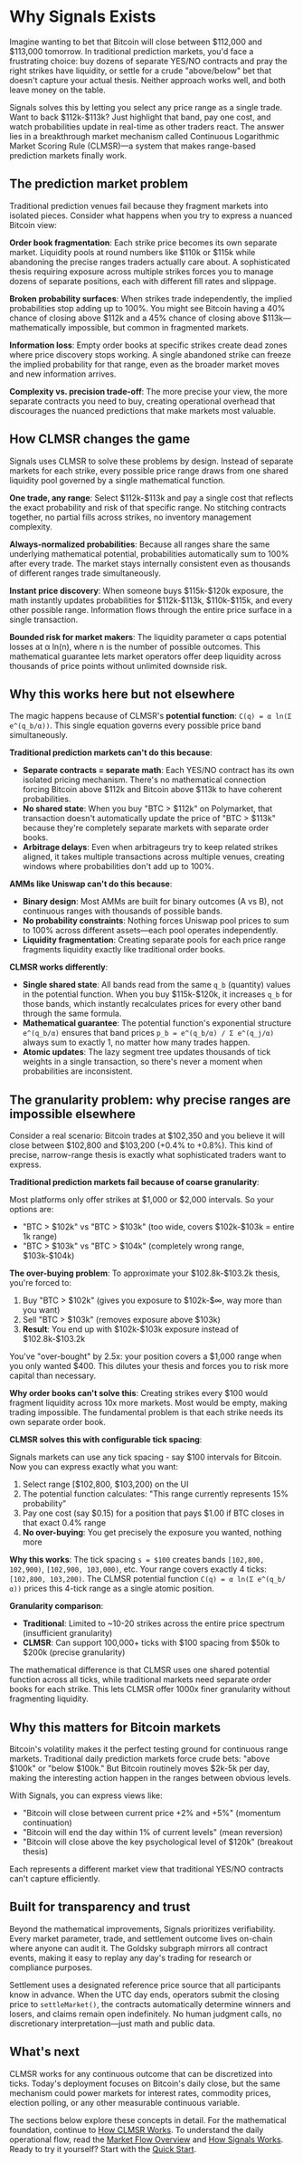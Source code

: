 # Why Signals Exists

Imagine wanting to bet that Bitcoin will close between \$112,000 and \$113,000 tomorrow. In traditional prediction markets, you'd face a frustrating choice: buy dozens of separate YES/NO contracts and pray the right strikes have liquidity, or settle for a crude "above/below" bet that doesn't capture your actual thesis. Neither approach works well, and both leave money on the table.

Signals solves this by letting you select any price range as a single trade. Want to back \$112k-\$113k? Just highlight that band, pay one cost, and watch probabilities update in real-time as other traders react. The answer lies in a breakthrough market mechanism called Continuous Logarithmic Market Scoring Rule (CLMSR)—a system that makes range-based prediction markets finally work.

## The prediction market problem

Traditional prediction venues fail because they fragment markets into isolated pieces. Consider what happens when you try to express a nuanced Bitcoin view:

**Order book fragmentation**: Each strike price becomes its own separate market. Liquidity pools at round numbers like \$110k or \$115k while abandoning the precise ranges traders actually care about. A sophisticated thesis requiring exposure across multiple strikes forces you to manage dozens of separate positions, each with different fill rates and slippage.

**Broken probability surfaces**: When strikes trade independently, the implied probabilities stop adding up to 100%. You might see Bitcoin having a 40% chance of closing above \$112k and a 45% chance of closing above \$113k—mathematically impossible, but common in fragmented markets.

**Information loss**: Empty order books at specific strikes create dead zones where price discovery stops working. A single abandoned strike can freeze the implied probability for that range, even as the broader market moves and new information arrives.

**Complexity vs. precision trade-off**: The more precise your view, the more separate contracts you need to buy, creating operational overhead that discourages the nuanced predictions that make markets most valuable.

## How CLMSR changes the game

Signals uses CLMSR to solve these problems by design. Instead of separate markets for each strike, every possible price range draws from one shared liquidity pool governed by a single mathematical function.

**One trade, any range**: Select \$112k-\$113k and pay a single cost that reflects the exact probability and risk of that specific range. No stitching contracts together, no partial fills across strikes, no inventory management complexity.

**Always-normalized probabilities**: Because all ranges share the same underlying mathematical potential, probabilities automatically sum to 100% after every trade. The market stays internally consistent even as thousands of different ranges trade simultaneously.

**Instant price discovery**: When someone buys \$115k-\$120k exposure, the math instantly updates probabilities for \$112k-\$113k, \$110k-\$115k, and every other possible range. Information flows through the entire price surface in a single transaction.

**Bounded risk for market makers**: The liquidity parameter α caps potential losses at α ln(n), where n is the number of possible outcomes. This mathematical guarantee lets market operators offer deep liquidity across thousands of price points without unlimited downside risk.

## Why this works here but not elsewhere

The magic happens because of CLMSR's **potential function**: `C(q) = α ln(Σ e^(q_b/α))`. This single equation governs every possible price band simultaneously.

**Traditional prediction markets can't do this because**:

- **Separate contracts = separate math**: Each YES/NO contract has its own isolated pricing mechanism. There's no mathematical connection forcing Bitcoin above \$112k and Bitcoin above \$113k to have coherent probabilities.
- **No shared state**: When you buy "BTC > \$112k" on Polymarket, that transaction doesn't automatically update the price of "BTC > \$113k" because they're completely separate markets with separate order books.
- **Arbitrage delays**: Even when arbitrageurs try to keep related strikes aligned, it takes multiple transactions across multiple venues, creating windows where probabilities don't add up to 100%.

**AMMs like Uniswap can't do this because**:

- **Binary design**: Most AMMs are built for binary outcomes (A vs B), not continuous ranges with thousands of possible bands.
- **No probability constraints**: Nothing forces Uniswap pool prices to sum to 100% across different assets—each pool operates independently.
- **Liquidity fragmentation**: Creating separate pools for each price range fragments liquidity exactly like traditional order books.

**CLMSR works differently**:

- **Single shared state**: All bands read from the same `q_b` (quantity) values in the potential function. When you buy \$115k-\$120k, it increases `q_b` for those bands, which instantly recalculates prices for every other band through the same formula.
- **Mathematical guarantee**: The potential function's exponential structure `e^(q_b/α)` ensures that band prices `p_b = e^(q_b/α) / Σ e^(q_j/α)` always sum to exactly 1, no matter how many trades happen.
- **Atomic updates**: The lazy segment tree updates thousands of tick weights in a single transaction, so there's never a moment when probabilities are inconsistent.

## The granularity problem: why precise ranges are impossible elsewhere

Consider a real scenario: Bitcoin trades at \$102,350 and you believe it will close between \$102,800 and \$103,200 (+0.4% to +0.8%). This kind of precise, narrow-range thesis is exactly what sophisticated traders want to express.

**Traditional prediction markets fail because of coarse granularity**:

Most platforms only offer strikes at \$1,000 or \$2,000 intervals. So your options are:

- "BTC > \$102k" vs "BTC > \$103k" (too wide, covers \$102k-\$103k = entire 1k range)
- "BTC > \$103k" vs "BTC > \$104k" (completely wrong range, \$103k-\$104k)

**The over-buying problem**: To approximate your \$102.8k-\$103.2k thesis, you're forced to:

1. Buy "BTC > \$102k" (gives you exposure to \$102k-\$∞, way more than you want)
2. Sell "BTC > \$103k" (removes exposure above \$103k)
3. **Result**: You end up with \$102k-\$103k exposure instead of \$102.8k-\$103.2k

You've "over-bought" by 2.5x: your position covers a \$1,000 range when you only wanted \$400. This dilutes your thesis and forces you to risk more capital than necessary.

**Why order books can't solve this**: Creating strikes every \$100 would fragment liquidity across 10x more markets. Most would be empty, making trading impossible. The fundamental problem is that each strike needs its own separate order book.

**CLMSR solves this with configurable tick spacing**:

Signals markets can use any tick spacing - say \$100 intervals for Bitcoin. Now you can express exactly what you want:

1. Select range [\$102,800, \$103,200) on the UI
2. The potential function calculates: "This range currently represents 15% probability"
3. Pay one cost (say \$0.15) for a position that pays \$1.00 if BTC closes in that exact 0.4% range
4. **No over-buying**: You get precisely the exposure you wanted, nothing more

**Why this works**: The tick spacing `s = $100` creates bands `[102,800, 102,900)`, `[102,900, 103,000)`, etc. Your range covers exactly 4 ticks: `[102,800, 103,200)`. The CLMSR potential function `C(q) = α ln(Σ e^(q_b/α))` prices this 4-tick range as a single atomic position.

**Granularity comparison**:

- **Traditional**: Limited to ~10-20 strikes across the entire price spectrum (insufficient granularity)
- **CLMSR**: Can support 100,000+ ticks with \$100 spacing from \$50k to \$200k (precise granularity)

The mathematical difference is that CLMSR uses one shared potential function across all ticks, while traditional markets need separate order books for each strike. This lets CLMSR offer 1000x finer granularity without fragmenting liquidity.

## Why this matters for Bitcoin markets

Bitcoin's volatility makes it the perfect testing ground for continuous range markets. Traditional daily prediction markets force crude bets: "above \$100k" or "below \$100k." But Bitcoin routinely moves \$2k-5k per day, making the interesting action happen in the ranges between obvious levels.

With Signals, you can express views like:

- "Bitcoin will close between current price +2% and +5%" (momentum continuation)
- "Bitcoin will end the day within 1% of current levels" (mean reversion)
- "Bitcoin will close above the key psychological level of \$120k" (breakout thesis)

Each represents a different market view that traditional YES/NO contracts can't capture efficiently.

## Built for transparency and trust

Beyond the mathematical improvements, Signals prioritizes verifiability. Every market parameter, trade, and settlement outcome lives on-chain where anyone can audit it. The Goldsky subgraph mirrors all contract events, making it easy to replay any day's trading for research or compliance purposes.

Settlement uses a designated reference price source that all participants know in advance. When the UTC day ends, operators submit the closing price to `settleMarket()`, the contracts automatically determine winners and losers, and claims remain open indefinitely. No human judgment calls, no discretionary interpretation—just math and public data.

## What's next

CLMSR works for any continuous outcome that can be discretized into ticks. Today's deployment focuses on Bitcoin's daily close, but the same mechanism could power markets for interest rates, commodity prices, election polling, or any other measurable continuous variable.

The sections below explore these concepts in detail. For the mathematical foundation, continue to [How CLMSR Works](../mechanism/overview.md). To understand the daily operational flow, read the [Market Flow Overview](./market-flow-overview.md) and [How Signals Works](./how-it-works.md). Ready to try it yourself? Start with the [Quick Start](../quickstart/index.md).
